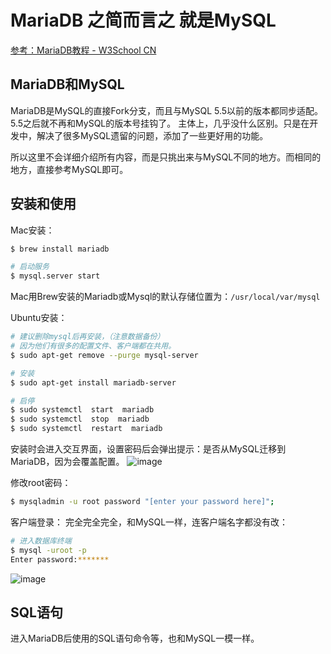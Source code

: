 # MariaDB 之简而言之 就是MySQL

[参考：MariaDB教程 - W3School CN](https://www.w3cschool.cn/mariadb/)

## MariaDB和MySQL
MariaDB是MySQL的直接Fork分支，而且与MySQL 5.5以前的版本都同步适配。5.5之后就不再和MySQL的版本号挂钩了。
主体上，几乎没什么区别。只是在开发中，解决了很多MySQL遗留的问题，添加了一些更好用的功能。

所以这里不会详细介绍所有内容，而是只挑出来与MySQL不同的地方。而相同的地方，直接参考MySQL即可。

## 安装和使用

Mac安装：
```sh
$ brew install mariadb

# 启动服务
$ mysql.server start
```
Mac用Brew安装的Mariadb或Mysql的默认存储位置为：`/usr/local/var/mysql`



Ubuntu安装：
```sh
# 建议删除mysql后再安装，（注意数据备份）
# 因为他们有很多的配置文件、客户端都在共用。
$ sudo apt-get remove --purge mysql-server

# 安装
$ sudo apt-get install mariadb-server

# 启停
$ sudo systemctl  start  mariadb
$ sudo systemctl  stop  mariadb
$ sudo systemctl  restart  mariadb
```
安装时会进入交互界面，设置密码后会弹出提示：是否从MySQL迁移到MariaDB，因为会覆盖配置。
![image](https://user-images.githubusercontent.com/14041622/48966203-9892e080-f007-11e8-9786-32935454048f.png)


修改root密码：
```sh
$ mysqladmin -u root password "[enter your password here]";
```

客户端登录：
完全完全完全，和MySQL一样，连客户端名字都没有改：
```sh
# 进入数据库终端
$ mysql -uroot -p 
Enter password:*******
```

![image](https://user-images.githubusercontent.com/14041622/48966517-15c15400-f00e-11e8-925f-19ee571fc359.png)


## SQL语句

进入MariaDB后使用的SQL语句命令等，也和MySQL一模一样。


